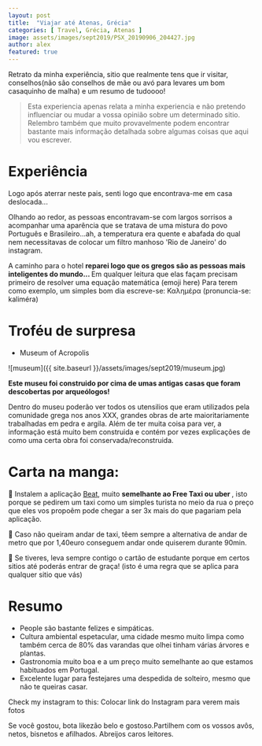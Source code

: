 ```yaml
---
layout: post
title:  "Viajar até Atenas, Grécia"
categories: [ Travel, Grécia, Atenas ]
image: assets/images/sept2019/PSX_20190906_204427.jpg
author: alex
featured: true
---
```

Retrato da minha experiência, sitio que realmente tens que ir visitar, conselhos(não são conselhos de mãe ou avó para levares um bom casaquinho de malha) e um resumo de tudoooo!


> Esta experiencia apenas relata a minha experiencia e não pretendo influenciar ou mudar a vossa opinião sobre um determinado sitio. Relembro também que muito provavelmente podem encontrar bastante mais informação detalhada sobre algumas coisas que aqui vou escrever.

# Experiência

Logo após aterrar neste pais, senti logo que encontrava-me em casa deslocada...

Olhando ao redor, as pessoas encontravam-se com largos sorrisos a acompanhar uma aparência que se tratava de uma mistura do povo Português e Brasileiro...ah, a temperatura era quente e abafada do qual nem necessitavas de colocar um filtro manhoso 'Rio de Janeiro' do instagram.

A caminho para o hotel <b> reparei logo que os gregos são as pessoas mais inteligentes do mundo... </b> Em qualquer leitura que elas façam precisam primeiro de resolver uma equação matemática (emoji here)
Para terem como exemplo, um simples bom dia escreve-se: Καλημέρα (pronuncia-se: kaliméra)

# Troféu de surpresa

* Museum of Acropolis

![museum]({{ site.baseurl }}/assets/images/sept2019/museum.jpg)


<b>
Este museu foi construido por cima de umas antigas casas que foram descobertas por arqueólogos! 
</b>

Dentro do museu poderão ver todos os utensilios que eram utilizados pela comunidade grega nos anos XXX, grandes obras de arte maioritariamente trabalhadas em pedra e argila.
Além de ter muita coisa para ver, a informação está muito bem construida e contém por vezes explicações de como uma certa obra foi conservada/reconstruida. 

# Carta na manga:
🥭 Instalem a aplicação [Beat][app-beat], muito <b> semelhante ao Free Taxi ou uber </b> , isto porque se pedirem um taxi como um simples turista no meio da rua o preço que eles vos propoêm pode chegar a ser 3x mais do que pagariam pela aplicação. 

🥭 Caso não queiram andar de taxi, têem sempre a alternativa de andar de metro que por 1,40euro conseguem andar onde quiserem durante 90min.

🥭 Se tiveres, leva sempre contigo o cartão de estudante porque em certos sitios até poderás entrar de graça! (isto é uma regra que se aplica para qualquer sitio que vás)

# Resumo
* People são bastante felizes e simpáticas.
* Cultura ambiental espetacular, uma cidade mesmo muito limpa como também cerca de 80% das varandas que olhei tinham várias árvores e plantas.
* Gastronomia muito boa e a um preço muito semelhante ao que estamos habituados em Portugal.
* Excelente lugar para festejares uma despedida de solteiro, mesmo que não te queiras casar.

Check my instagram to this:
Colocar link do Instagram para verem mais fotos 

Se você gostou, bota likezão belo e gostoso.Partilhem com os vossos avôs, netos, bisnetos e afilhados. Abreijos caros leitores.

[app-beat]: https://play.google.com/store/apps/details?id=gr.androiddev.taxibeat&hl=pt
